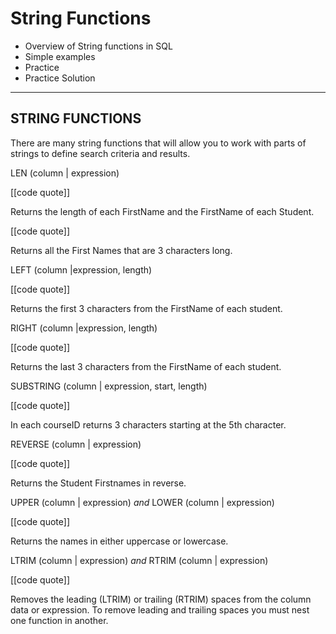 # String Functions

-   Overview of String functions in SQL
-   Simple examples
-   Practice
-   Practice Solution

- - -

## STRING FUNCTIONS

There are many string functions that will allow you to work with parts of strings to define search criteria and results.

LEN (column | expression)

\[\[code quote\]\]

Returns the length of each FirstName and the FirstName of each Student.

\[\[code quote\]\]

Returns all the First Names that are 3 characters long.

LEFT (column |expression, length)

\[\[code quote\]\]

Returns the first 3 characters from the FirstName of each student.

RIGHT (column |expression, length)

\[\[code quote\]\]

Returns the last 3 characters from the FirstName of each student.

SUBSTRING (column | expression, start, length)

\[\[code quote\]\]

In each courseID returns 3 characters starting at the 5th character.

REVERSE (column | expression)

\[\[code quote\]\]

Returns the Student Firstnames in reverse.

UPPER (column | expression) *and* LOWER (column | expression)

\[\[code quote\]\]

Returns the names in either uppercase or lowercase.

LTRIM (column | expression) *and* RTRIM (column | expression)

\[\[code quote\]\]

Removes the leading (LTRIM) or trailing (RTRIM) spaces from the column data or expression. To remove leading and trailing spaces you must nest one function in another.